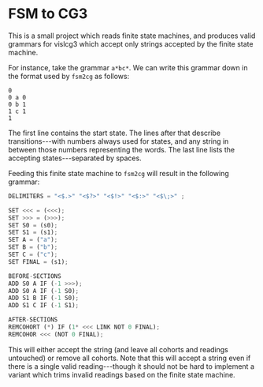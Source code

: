 # FSM to CG3

This is a small project which reads finite state machines, and
produces valid grammars for vislcg3 which accept only strings accepted
by the finite state machine.

For instance, take the grammar `a*bc*`. We can write this grammar down
in the format used by `fsm2cg` as follows:

```
0
0 a 0
0 b 1
1 c 1
1
```

The first line contains the start state. The lines after that describe
transitions---with numbers always used for states, and any string in
between those numbers representing the words. The last line lists the
accepting states---separated by spaces.

Feeding this finite state machine to `fsm2cg` will result in the
following grammar:

``` python
DELIMITERS = "<$.>" "<$?>" "<$!>" "<$:>" "<$\;>" ;

SET <<< = (<<<);
SET >>> = (>>>);
SET S0 = (s0);
SET S1 = (s1);
SET A = ("a");
SET B = ("b");
SET C = ("c");
SET FINAL = (s1);

BEFORE-SECTIONS
ADD S0 A IF (-1 >>>);
ADD S0 A IF (-1 S0);
ADD S1 B IF (-1 S0);
ADD S1 C IF (-1 S1);

AFTER-SECTIONS
REMCOHORT (*) IF (1* <<< LINK NOT 0 FINAL);
REMCOHOR <<< (NOT 0 FINAL);
```

This will either accept the string (and leave all cohorts and readings
untouched) or remove all cohorts. Note that this will accept a string
even if there is a single valid reading---though it should not be hard
to implement a variant which trims invalid readings based on the
finite state machine.
